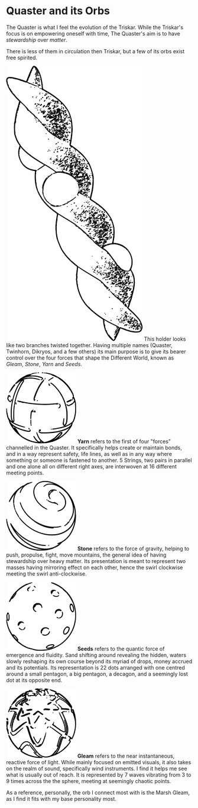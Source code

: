 # Quaster and its Orbs

The Quaster is what I feel the evolution of the Triskar.
While the Triskar's focus is on empowering oneself with time,
The Quaster's aim is to have *stewardship* over *matter*.

There is less of them in circulation then Triskar, but a few of its orbs exist free spirited.

![Quaster](/src/Quaster.png)
This holder looks like two branches twisted together.
Having multiple names (Quaster, Twinhorn, Dikryos, and a few others)
its main purpose is to give its bearer control over the four forces that shape the Different World,
known as *Gleam*, *Stone*, *Yarn* and *Seeds*.

![Yarn](/src/Orb-Yarn.png)
**Yarn** refers to the first of four "forces" channelled in the Quaster.
It specifically helps create or maintain bonds, and in a way represent safety,
life lines, as well as in any way where something or someone is fastened to another.
5 Strings, two pairs in parallel and one alone all on different right axes,
are interwoven at 16 different meeting points.

![Stone](/src/Orb-Stone.png)
**Stone** refers to the force of gravity, helping to push, propulse, fight, move mountains,
the general idea of having stewardship over heavy matter.
Its presentation is meant to represent two masses having mirroring effect on each other,
hence the swirl clockwise meeting the swirl anti-clockwise.

![Seeds](/src/Orb-Seeds.png)
**Seeds** refers to the quantic force of emergence and fluidity.
Sand shifting around revealing the hidden,
waters slowly reshaping its own course beyond its myriad of drops,
money accrued and its potentials.
Its representation is 22 dots arranged with one centred around a small pentagon,
a big pentagon, a decagon, and a seemingly lost dot at its opposite end.

![Gleam](/src/Orb-Gleam.png)
**Gleam** refers to the near instantaneous, reactive force of light.
While mainly focused on emitted visuals, it also takes on the realm of sound,
specifically wind instruments. I find it helps me see what is usually out of reach.
It is represented by 7 waves vibrating from 3 to 9 times across the the sphere,
meeting at seemingly chaotic points.

As a reference, personally, the orb I connect most with is the Marsh Gleam,
as I find it fits with my base personality most.